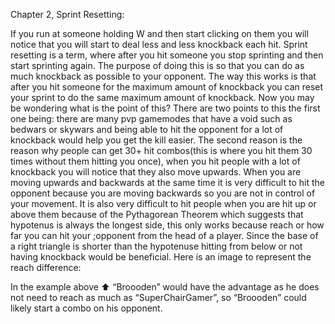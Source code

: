 Chapter 2, Sprint Resetting:

If you run at someone holding W and then start clicking on them you will notice that you will start to deal less and less knockback each hit. Sprint resetting is a term, where after you hit someone you stop sprinting and then start sprinting again. The purpose of doing this is so that you can do as much knockback as possible to your opponent. The way this works is that after you hit someone for the maximum amount of knockback you can reset your sprint to do the same maximum amount of knockback. Now you may be wondering what is the point of this? There are two points to this the first one being: there are many pvp gamemodes that have a void such as bedwars or skywars and being able to hit the opponent for a lot of knockback would help you get the kill easier. The second reason is the reason why people can get 30+ hit combos(this is where you hit them 30 times without them hitting you once), when you hit people with a lot of knockback you will notice that they also move upwards. When you are moving upwards and backwards at the same time  it is very difficult to hit the opponent because you are moving backwards so you are not in control of your movement. It is also very difficult to hit people when you are hit up or above them because of the Pythagorean Theorem which suggests that hypotenus is always the longest side, this only works because reach or how far you can hit your ;opponent from the head of a player. Since the base of a right triangle is shorter than the hypotenuse hitting from below or not having knockback would be beneficial. Here is an image to represent the reach difference:

                                    
In the example above ⬆️ “Broooden” would have the advantage as he does not need to reach as much as “SuperChairGamer”, so “Broooden” could likely start a combo on his opponent.
